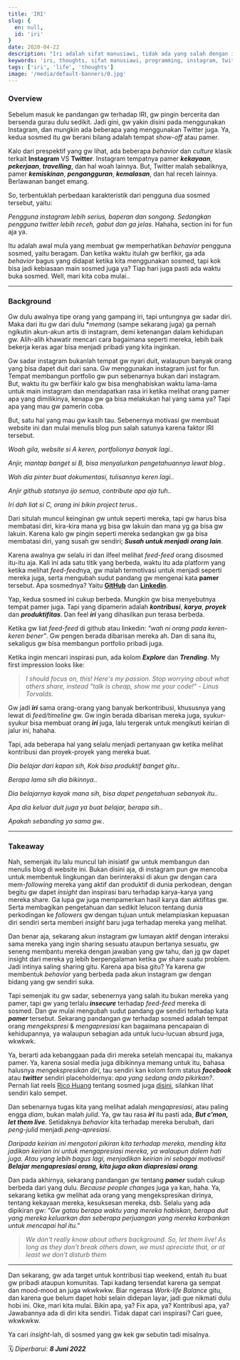 ```yaml
---
title: 'IRI'
slug: {
  en: null,
  id: 'iri'
}
date: 2020-04-22
description: "Iri adalah sifat manusiawi, tidak ada yang salah dengan iri, tergantung konteks irinya. But just remember, we don't really know about others background."
keywords: 'iri, thoughts, sifat manusiawi, programming, instagram, twitter'
tags: ['iri', 'life', 'thoughts']
image: '/media/default-banners/0.jpg'
---
```


### Overview

Sebelum masuk ke pandangan gw terhadap IRI, gw pingin bercerita dan bersenda gurau dulu sedikit. Jadi gini, gw yakin disini pada menggunakan Instagram, dan mungkin ada beberapa yang menggunakan Twitter juga. Ya, kedua sosmed itu gw berani bilang adalah tempat *show-off* atau pamer.

Kalo dari prespektif yang gw lihat, ada beberapa *behavior* dan *culture* klasik terkait **Instagram** VS **Twitter**. Instagram tempatnya pamer ***kekayaan***, ***pekerjaan***, ***travelling***, dan hal woah lainnya. But, Twitter malah sebaliknya, pamer ***kemiskinan***, ***pengangguran***, ***kemalasan***, dan hal receh lainnya. Berlawanan banget emang.

So, terbentuklah perbedaan karakteristik dari pengguna dua sosmed tersebut, yaitu:

*Pengguna instagram lebih serius, baperan dan songong. Sedangkan pengguna twitter lebih receh, gabut dan ga jelas*. Hahaha, section ini for fun aja ya.

Itu adalah awal mula yang membuat gw memperhatikan *behavior* pengguna sosmed, yaitu beragam. Dan ketika waktu itulah gw berfikir, ga ada *behavior* bagus yang didapat ketika kita menggunakan sosmed, tapi kok bisa jadi kebiasaan main sosmed juga ya? Tiap hari juga pasti ada waktu buka sosmed. Well, mari kita coba mulai..

---

### Background

Gw dulu awalnya tipe orang yang gampang iri, tapi untungnya gw sadar diri. Maka dari itu gw dari dulu **memang* (sampe sekarang juga) ga pernah ngikutin akun-akun artis di instagram, demi ketenangan dalam kehidupan gw. Alih-alih khawatir mencari cara bagaimana seperti mereka, lebih baik bekerja keras agar bisa menjadi pribadi yang kita inginkan.

Gw sadar instagram bukanlah tempat gw nyari duit, walaupun banyak orang yang bisa dapet duit dari sana. Gw menggunakan instagram just for fun. Tempat membangun portfolio gw pun sebenarnya bukan dari instagram. But, waktu itu gw berfikir kalo gw bisa menghabiskan waktu lama-lama untuk main instagram dan mendapatkan rasa iri ketika melihat orang pamer apa yang dimilikinya, kenapa gw ga bisa melakukan hal yang sama ya? Tapi apa yang mau gw pamerin coba.

But, satu hal yang mau gw kasih tau. Sebenernya motivasi gw membuat website ini dan mulai menulis blog pun salah satunya karena faktor IRI tersebut.

*Woah gila, website si A keren, portfolionya banyak lagi..*

*Anjir, mantap banget si B, bisa menyalurkan pengetahuannya lewat blog..*

*Wah dia pinter buat dokumentasi, tulisannya keren lagi..*

*Anjir github statsnya ijo semua, contribute apa aja tuh..*

*Iri dah liat si C, orang ini bikin project terus..*

Dari situlah muncul keinginan gw untuk seperti mereka, tapi gw harus bisa membatasi diri, kira-kira mana yg bisa gw lakuin dan mana yg ga bisa gw lakuin. Karena kalo gw pingin seperti mereka sedangkan gw ga bisa membatasi diri, yang susah gw sendiri; ***Susah untuk menjadi orang lain***.

Karena awalnya gw selalu iri dan ilfeel melihat *feed-feed* orang disosmed itu-itu aja. Kali ini ada satu titik yang berbeda, waktu itu ada platform yang ketika melihat *feed-feed*nya, gw malah termotivasi untuk menjadi seperti mereka juga, serta mengubah sudut pandang gw mengenai kata **pamer** tersebut. Apa sosmednya? Yaitu [**GitHub**](https://github.com) dan [**Linkedin**](https://linkedin.com).

Yap, kedua sosmed ini cukup berbeda. Mungkin gw bisa menyebutnya tempat pamer juga. Tapi yang dipamerin adalah ***kontribusi***, ***karya***, ***proyek*** dan ***produktifitas***. Dan feel ***iri*** yang dihasilkan pun terasa berbeda.

Ketika gw liat *feed-feed* di github atau linkedin: *"wah ni orang pada keren-keren bener"*. Gw pengen berada dibarisan mereka ah. Dan di sana itu, sekaligus gw bisa membangun portfolio pribadi juga.

Ketika ingin mencari inspirasi pun, ada kolom ***Explore*** dan ***Trending***. My first impression looks like:

> *I should focus on, this! Here's my passion. Stop worrying about what others share, instead "talk is cheap, show me your code!" - Linus Torvalds*.

Gw jadi ***iri*** sama orang-orang yang banyak berkontribusi, khususnya yang lewat di *feed/timeline* gw.  Gw ingin berada dibarisan mereka juga, syukur-syukur bisa membuat orang ***iri*** juga, lalu tergerak untuk mengikuti keirian di jalur ini, hahaha.

Tapi, ada beberapa hal yang selalu menjadi pertanyaan gw ketika melihat kontribusi dan proyek-proyek yang mereka buat.

*Dia belajar dari kapan sih, Kok bisa produktif banget gitu..*

*Berapa lama sih dia bikinnya..*

*Dia belajarnya kayak mana sih, bisa dapet pengetahuan sebanyak itu..*

*Apa dia keluar duit juga ya buat belajar, berapa sih..*

*Apakah sebanding ya sama gw..*

---

### Takeaway

Nah, semenjak itu lalu muncul lah inisiatif gw untuk membangun dan menulis blog di website ini. Bukan disini aja, di instagram pun gw mencoba untuk membentuk lingkungan dan berinteraksi di akun gw dengan cara mem-*following* mereka yang aktif dan produktif di dunia perkodean, dengan begitu gw dapet *insight* dan inspirasi baru terhadap karya-karya yang mereka share. Ga lupa gw juga mempamerkan hasil karya dan aktifitas gw. Serta membagikan pengetahuan dan sedikit lelucon tentang dunia perkodingan ke *followers* gw dengan tujuan untuk melampiaskan kepuasan diri sendiri serta memberi *insight* baru juga terhadap mereka yang melihat.

Dan benar aja, sekarang akun instagram gw lumayan aktif dengan interaksi sama mereka yang ingin sharing sesuatu ataupun bertanya sesuatu, gw seneng membantu mereka dengan jawaban yang gw tahu, dan jg gw dapet insight dari mereka yg lebih berpengalaman ketika gw share suatu problem. Jadi intinya saling sharing gitu. Karena apa bisa gitu? Ya karena gw membentuk *behavior* yang berbeda pada akun instagram gw dengan bidang yang gw sendiri suka.

Tapi semenjak itu gw sadar, sebenernya yang salah itu bukan mereka yang pamer, tapi gw yang terlalu ***insecure*** terhadap *feed-feed* mereka di sosmed. Dan gw mulai mengubah sudut pandang gw sendiri terhadap kata ***pamer*** tersebut. Sekarang pandangan gw terhadap sosmed adalah tempat orang *mengekspresi* & *mengapresiasi* kan bagaimana pencapaian di kehidupannya, ya walaupun sebagian ada untuk lucu-lucuan absurd juga, wkwkwk.

Ya, berarti ada kebanggaan pada diri mereka setelah mencapai itu, makanya pamer. Ya, karena sosial media juga dibikinnya memang untuk itu, bahasa halusnya *mengekspresikan diri*, tau sendiri kan kolom form status ***facebook*** atau ***twitter*** sendiri placeholdernya: *apa yang sedang anda pikirkan?*. Pernah liat reels [Rico Huang](https://www.instagram.com/rcohuang/) tentang sosmed juga [disini](https://www.instagram.com/p/CeYrvgHNK23/), silahkan lihat sendiri kalo sempet.

Dan sebenarnya tugas kita yang melihat adalah *mengapresiasi*, atau paling engga *diam*, bukan malah *julid*. Ya, gw tau rasa ***iri*** itu pasti ada, ***But c'mon, let them live***. Setidaknya *behavior* kita terhadap mereka berubah, dari *peng-julid* menjadi *peng-apresiasi*.

*Daripada keirian ini mengotori pikiran kita terhadap mereka, mending kita jadikan keirian ini untuk mengapresiasi mereka, ya walaupun dalem hati juga. Atau yang lebih bagus lagi, menjadikan keirian ini sebagai motivasi! **Belajar mengapresiasi orang, kita juga akan diapresiasi orang**.*

Dan pada akhirnya, sekarang pandangan gw tentang ***pamer*** sudah cukup berbeda dari yang dulu. *Because people changes* juga ya kan, haha. Ya, sekarang ketika gw melihat ada orang yang mengekspresikan dirinya, tentang kekayaan mereka, kesuksesan mereka, dsb. Selalu yang ada dipikiran gw: *"Gw gatau berapa waktu yang mereka habiskan, berapa duit yang mereka keluarkan dan seberapa perjuangan yang mereka korbankan untuk mencapai hal itu."*

> *We don't really know about others background. So, let them live! As long as they don't break others down, we must apreciate that, or at least we don't disturb them*

---

Dan sekarang, gw ada target untuk kontribusi tiap weekend, entah itu buat gw pribadi ataupun komunitas. Tapi kadang tersendat karena ga sempat dan mood-mood an juga wkwkwkw. Biar ngerasa *Work-life Balance* gitu, dan karena gue belum dapet hobi selain didepan layar, jadi gue nikmati dulu hobi ini. Oke, mari kita mulai. Bikin apa, ya? Fix apa, ya? Kontribusi apa, ya? Jawabannya ada di diri kita sendiri. Tidak dapat cari inspirasi? Cari guee, wkwkwkw.

Ya cari *insight*-lah, di sosmed yang gw kek gw sebutin tadi misalnya.

🗓 *Diperbarui: **8 Juni 2022***
